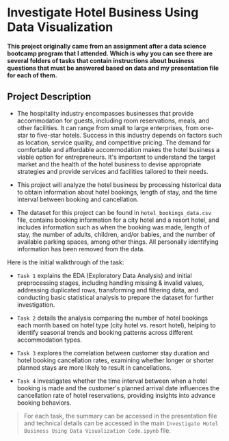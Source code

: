 # Investigate Hotel Business Using Data Visualization

**This project originally came from an assignment after a data science bootcamp program that I attended. Which is why you can see there are several folders of tasks that contain instructions about business questions that must be answered based on data and my presentation file for each of them.**

## Project Description

- The hospitality industry encompasses businesses that provide accommodation for guests, including room reservations, meals, and other facilities. It can range from small to large enterprises, from one-star to five-star hotels. Success in this industry depends on factors such as location, service quality, and competitive pricing. The demand for comfortable and affordable accommodation makes the hotel business a viable option for entrepreneurs. It's important to understand the target market and the health of the hotel business to devise appropriate strategies and provide services and facilities tailored to their needs.

- This project will analyze the hotel business by processing historical data to obtain information about hotel bookings, length of stay, and the time interval between booking and cancellation.

- The dataset for this project can be found in `hotel_bookings_data.csv` file, contains booking information for a city hotel and a resort hotel, and includes information such as when the booking was made, length of stay, the number of adults, children, and/or babies, and the number of available parking spaces, among other things. All personally identifying information has been removed from the data.

Here is the initial walkthrough of the task:

- `Task 1` explains the EDA (Exploratory Data Analysis) and initial preprocessing stages, including handling missing & invalid values, addressing duplicated rows, transforming and filtering data, and conducting basic statistical analysis to prepare the dataset for further investigation.

- `Task 2` details the analysis comparing the number of hotel bookings each month based on hotel type (city hotel vs. resort hotel), helping to identify seasonal trends and booking patterns across different accommodation types.

- `Task 3` explores the correlation between customer stay duration and hotel booking cancellation rates, examining whether longer or shorter planned stays are more likely to result in cancellations.

- `Task 4` investigates whether the time interval between when a hotel booking is made and the customer's planned arrival date influences the cancellation rate of hotel reservations, providing insights into advance booking behaviors.

> For each task, the summary can be accessed in the presentation file and technical details can be accessed in the main `Investigate Hotel Business Using Data Visualization Code.ipynb` file.